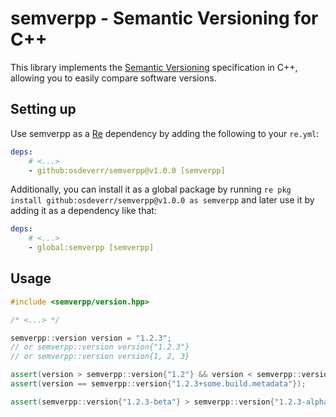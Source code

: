 # semverpp - Semantic Versioning for C++

This library implements the [Semantic Versioning](https://semver.org/spec/v2.0.0-rc.2.html) specification in C++, allowing you to easily compare software versions.

## Setting up

Use semverpp as a [Re](https://github.com/osdeverr/rebs) dependency by adding the following to your `re.yml`:

```yaml
deps:
    # <...>
    - github:osdeverr/semverpp@v1.0.0 [semverpp]
```

Additionally, you can install it as a global package by running `re pkg install github:osdeverr/semverpp@v1.0.0 as semverpp` and later use it by adding it as a dependency like that:
```yaml
deps:
    # <...>
    - global:semverpp [semverpp]
```

## Usage

```cpp
#include <semverpp/version.hpp>

/* <...> */

semverpp::version version = "1.2.3";
// or semverpp::version version{"1.2.3"}
// or semverpp::version version{1, 2, 3}

assert(version > semverpp::version{"1.2"} && version < semverpp::version{"1.3"});
assert(version == semverpp::version{"1.2.3+some.build.metadata"});

assert(semverpp::version{"1.2.3-beta"} > semverpp::version{"1.2.3-alpha"});
```
